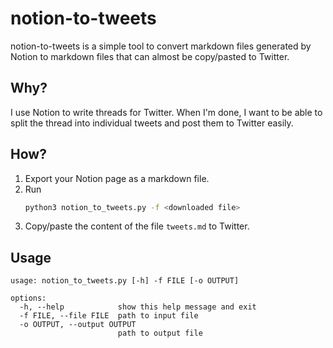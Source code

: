 # notion-to-tweets

notion-to-tweets is a simple tool to convert markdown files generated by 
Notion to markdown files that can almost be copy/pasted to Twitter.

## Why?

I use Notion to write threads for Twitter. When I'm done, I want to be able to
split the thread into individual tweets and post them to Twitter easily.

## How?

1. Export your Notion page as a markdown file.
2. Run
   ```bash
   python3 notion_to_tweets.py -f <downloaded file>
   ```
3. Copy/paste the content of the file `tweets.md` to Twitter.

## Usage

```
usage: notion_to_tweets.py [-h] -f FILE [-o OUTPUT]

options:
  -h, --help            show this help message and exit
  -f FILE, --file FILE  path to input file
  -o OUTPUT, --output OUTPUT
                        path to output file
```

